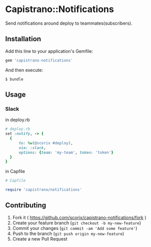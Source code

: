 # Capistrano::Notifications

Send notifications around deploy to teammates(subscribers).

## Installation

Add this line to your application's Gemfile:

```ruby
gem 'capistrano-notifications'
```

And then execute:

    $ bundle

## Usage

### Slack

in deploy.rb

```ruby
# deploy.rb
set :notify, -> {
  {
      to: %w(@scorix #deploy),
      via: :slack,
      options: {team: 'my-team', token: 'token'}
  }
}
```

in Capfile

```ruby
# Capfile

require 'capistrano/notifications'
```

## Contributing

1. Fork it ( https://github.com/scorix/capistrano-notifications/fork )
2. Create your feature branch (`git checkout -b my-new-feature`)
3. Commit your changes (`git commit -am 'Add some feature'`)
4. Push to the branch (`git push origin my-new-feature`)
5. Create a new Pull Request

